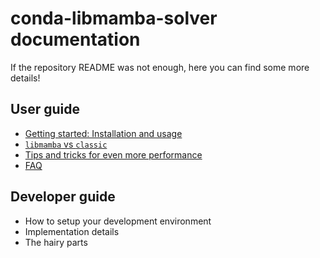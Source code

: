# conda-libmamba-solver documentation

If the repository README was not enough, here you can find some more details!

## User guide

* [Getting started: Installation and usage](./getting_started.md)
* [`libmamba` vs `classic`](./libmamba-vs-classic.md)
* [Tips and tricks for even more performance](./performance.md)
* [FAQ](./faq.md)

## Developer guide

* How to setup your development environment
* Implementation details
* The hairy parts
